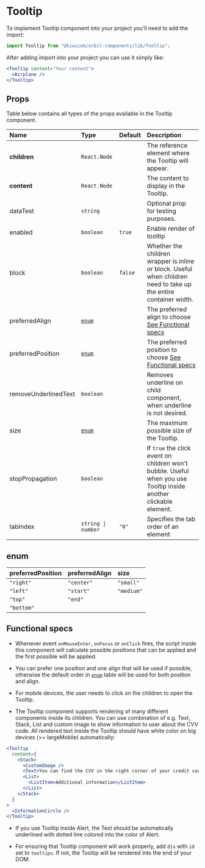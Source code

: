 # Tooltip

To implement Tooltip component into your project you'll need to add the import:

```jsx
import Tooltip from "@kiwicom/orbit-components/lib/Tooltip";
```

After adding import into your project you can use it simply like:

```jsx
<Tooltip content="Your content">
  <Airplane />
</Tooltip>
```

## Props

Table below contains all types of the props available in the Tooltip component.

| Name                 | Type               | Default | Description                                                                                                       |
| :------------------- | :----------------- | :------ | :---------------------------------------------------------------------------------------------------------------- |
| **children**         | `React.Node`       |         | The reference element where the Tooltip will appear.                                                              |
| **content**          | `React.Node`       |         | The content to display in the Tooltip.                                                                            |
| dataTest             | `string`           |         | Optional prop for testing purposes.                                                                               |
| enabled              | `boolean`          | `true`  | Enable render of tooltip                                                                                          |
| block                | `boolean`          | `false` | Whether the children wrapper is inline or block. Useful when children need to take up the entire container width. |
| preferredAlign       | [`enum`](#enum)    |         | The preferred align to choose [See Functional specs](#functional-specs)                                           |
| preferredPosition    | [`enum`](#enum)    |         | The preferred position to choose [See Functional specs](#functional-specs)                                        |
| removeUnderlinedText | `boolean`          |         | Removes underline on child component, when underline is not desired.                                              |
| size                 | [`enum`](#enum)    |         | The maximum possible size of the Tooltip.                                                                         |
| stopPropagation      | `boolean`          |         | If `true` the click event on children won't bubble. Useful when you use Tooltip inside another clickable element. |
| tabIndex             | `string \| number` | `"0"`   | Specifies the tab order of an element                                                                             |

## enum

| preferredPosition | preferredAlign | size       |
| :---------------- | :------------- | :--------- |
| `"right"`         | `"center"`     | `"small"`  |
| `"left"`          | `"start"`      | `"medium"` |
| `"top"`           | `"end"`        |
| `"bottom"`        |

## Functional specs

- Whenever event `onMouseEnter`, `onFocus` or `onClick` fires, the script inside this component will calculate possible positions that can be applied and the first possible will be applied.

- You can prefer one position and one align that will be used if possible, otherwise the default order in [`enum`](#enum) table will be used for both position and align.

- For mobile devices, the user needs to click on the children to open the Tooltip.

- The Tooltip component supports rendering of many different components inside its children. You can use combination of e.g. Text, Stack, List and custom image to show information to user about the CVV code. All rendered text inside the Tooltip should have white color on big devices (>= largeMobile) automatically:

```jsx
<Tooltip
  content={
    <Stack>
      <CustomImage />
      <Text>You can find the CVV in the right corner of your credit card.</Text>
      <List>
        <ListItem>Additional information</ListItem>
      </List>
    </Stack>
  }
>
  <InformationCircle />
</Tooltip>
```

- If you use Tooltip inside Alert, the Text should be automatically underlined with dotted line colored into the color of Alert.

- For ensuring that Tooltip component will work properly, add `div` with `id` set to `tooltips`. If not, the Tooltip will be rendered into the end of your DOM.
